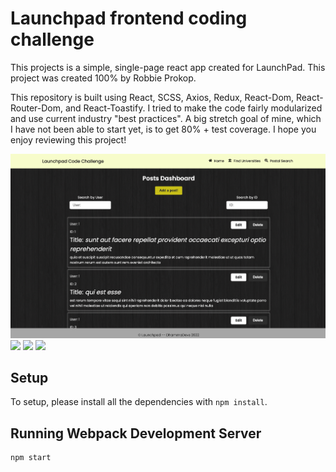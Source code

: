 <h1>Launchpad frontend coding challenge</h1>

This projects is a simple, single-page react app created for LaunchPad. This project was created 100% by Robbie Prokop.

This repository is built using React, SCSS, Axios, Redux, React-Dom, React-Router-Dom, and React-Toastify. I tried to make the code fairly modularized and use current industry "best practices". A big stretch goal of mine, which I have not been able to start yet, is to get 80% + test coverage. I hope you enjoy reviewing this project!

<img src="https://github.com/RobbieProkop/robbie-prokop_launchpad-react-code-challenge/blob/readme/frontend/public/1.home.png" />
<img src="https://github.com/RobbieProkop/robbie-prokop_launchpad-react-code-challenge/blob/readme/fronted/public/2.form.png" />
<img src="https://github.com/RobbieProkop/robbie-prokop_launchpad-react-code-challenge/blob/readme/fronted/public/3.uni.png" />
<img src="https://github.com/RobbieProkop/robbie-prokop_launchpad-react-code-challenge/blob/readme/fronted/public/4.PostalLookup.png" />

## Setup

To setup, please install all the dependencies with `npm install`.

## Running Webpack Development Server

```sh
npm start
```
